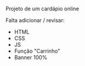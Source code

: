 Projeto de um cardápio online

Falta adicionar / revisar:
- HTML
- CSS
- JS
- Função "Carrinho"
- Banner 100%
